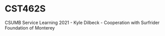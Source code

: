 # CST462S
CSUMB Service Learning 2021 - Kyle Dilbeck - Cooperation with Surfrider Foundation of Monterey   
